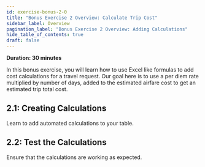 ```yaml
---
id: exercise-bonus-2-0
title: "Bonus Exercise 2 Overview: Calculate Trip Cost"
sidebar_label: Overview
pagination_label: "Bonus Exercise 2 Overview: Adding Calculations"
hide_table_of_contents: true
draft: false
---
```


**Duration: 30 minutes**

In this bonus exercise, you will learn how to use Excel like formulas to add cost calculations for a travel request. Our goal here is to use a per diem rate multiplied by number of days, added to the estimated airfare cost to get an estimated trip total cost.

## 2.1: Creating Calculations
Learn to add automated calculations to your table. 

## 2.2: Test the Calculations
Ensure that the calculations are working as expected.